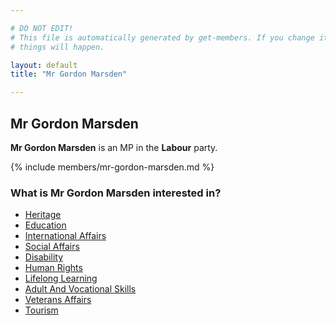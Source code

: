 ```yaml
---

# DO NOT EDIT!
# This file is automatically generated by get-members. If you change it, bad
# things will happen.

layout: default
title: "Mr Gordon Marsden"

---
```


## Mr Gordon Marsden

**Mr Gordon Marsden** is an MP in the **Labour** party.

{% include members/mr-gordon-marsden.md %}

### What is Mr Gordon Marsden interested in?


* [Heritage](/interests/heritage.html)
* [Education](/interests/education.html)
* [International Affairs](/interests/international-affairs.html)
* [Social Affairs](/interests/social-affairs.html)
* [Disability](/interests/disability.html)
* [Human Rights](/interests/human-rights.html)
* [Lifelong Learning](/interests/lifelong-learning.html)
* [Adult And Vocational Skills](/interests/adult-and-vocational-skills.html)
* [Veterans Affairs](/interests/veterans-affairs.html)
* [Tourism](/interests/tourism.html)
